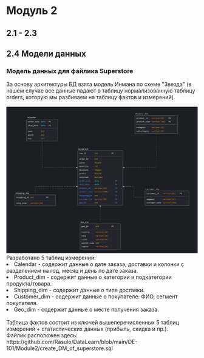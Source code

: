 <h1>Модуль 2</h1>
<h2>2.1 - 2.3</h2>
<h2>2.4 Модели данных</h2>
<h3>Модель данных для файлика Superstore</h3>
За основу архитектуры БД взята модель Инмана по схеме "Звезда" (в нашем случае все данные падают в таблицу нормализованную таблицу orders, которую мы разбиваем на таблицу фактов и измерений).
<br/>
<br/>
<img src="https://raw.githubusercontent.com/Rasulo/DataLearn/refs/heads/main/DE-101/Module2/Dimensional_Model_of_Superstore.png">
<br/>
Разработано 5 таблиц измерений:
<br/>
<li>Calendar - содержит данные о дате заказа, доставки и колонки с разделением на год, месяц и день по дате заказа.</li>
<li>Product_dim - содержит данные о категории и подкатегории продукта/товара.</li>
<li>Shipping_dim - содержит данные о типе доставки.</li>
<li>Customer_dim - содержит данные о покупателе: ФИО, сегмент покупателя.</li>
<li>Geo_dim - содержит данные о месте получения заказа.</li>
<br/>
Таблица фактов состоит из ключей вышеперечисленных 5 таблиц измерений + статистических данных (прибыль, скидка и пр.).
<br/>
Файлик расположен здесь: https://github.com/Rasulo/DataLearn/blob/main/DE-101/Module2/create_DM_of_superstore.sql


